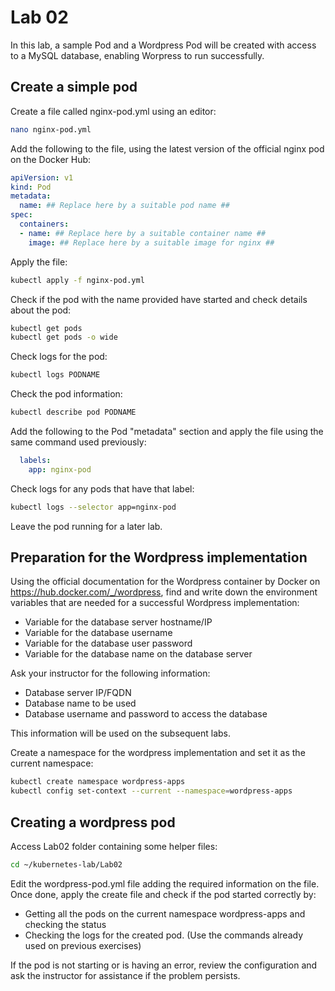 # Lab 02

In this lab, a sample Pod and a Wordpress Pod will be created with access to a MySQL database, enabling Worpress to run successfully.

## Create a simple pod

Create a file called nginx-pod.yml using an editor:

```bash
nano nginx-pod.yml
```

Add the following to the file, using the latest version of the official nginx pod on the Docker Hub:

```yaml
apiVersion: v1
kind: Pod
metadata:
  name: ## Replace here by a suitable pod name ##
spec:
  containers:
  - name: ## Replace here by a suitable container name ##
    image: ## Replace here by a suitable image for nginx ##
```

Apply the file:

```bash
kubectl apply -f nginx-pod.yml
```

Check if the pod with the name provided have started and check details about the pod:

```bash
kubectl get pods
kubectl get pods -o wide
```

Check logs for the pod:

```bash
kubectl logs PODNAME
```

Check the pod information:

```bash
kubectl describe pod PODNAME
```

Add the following to the Pod "metadata" section and apply the file using the same command used previously:

```yaml
  labels:
    app: nginx-pod
```

Check logs for any pods that have that label:

```bash
kubectl logs --selector app=nginx-pod
```

Leave the pod running for a later lab.

## Preparation for the Wordpress implementation

Using the official documentation for the Wordpress container by Docker on https://hub.docker.com/_/wordpress, find and write down the environment variables  that are needed for a successful Wordpress implementation:

* Variable for the database server hostname/IP
* Variable for the database username
* Variable for the database user password
* Variable for the database name on the database server

Ask your instructor for the following information:

* Database server IP/FQDN
* Database name to be used
* Database username and password to access the database

This information will be used on the subsequent labs.

Create a namespace for the wordpress implementation and set it as the current namespace:

```bash
kubectl create namespace wordpress-apps
kubectl config set-context --current --namespace=wordpress-apps
```

## Creating a wordpress pod

Access Lab02 folder containing some helper files:

```bash
cd ~/kubernetes-lab/Lab02
```

Edit the wordpress-pod.yml file adding the required information on the file. Once done, apply the create file and check if the pod started correctly by:

* Getting all the pods on the current namespace wordpress-apps and checking the status
* Checking the logs for the created pod.
(Use the commands already used on previous exercises)

If the pod is not starting or is having an error, review the configuration and ask the instructor for assistance if the problem persists.
